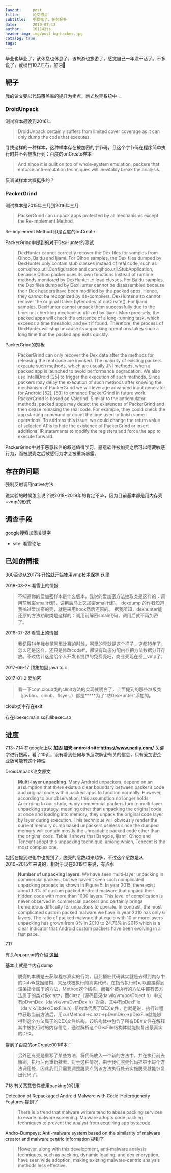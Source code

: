 ```yaml
---
layout:     post
title:      论文相关
subtitle:   啊我死了，任务好多
date:       2019-07-13
author:     101142ts
header-img: img/post-bg-hacker.jpg
catalog: true
tags:
---
```



毕业也毕业了，该休息也休息了，该旅游也旅游了，感觉自己一年没干活了。不多说了，截稿日10.7左右，加油💪


## 靶子
我的论文要以代码覆盖率的提升为卖点，新式脱壳系统中：

### DroidUnpack

测试样本最晚到2016年

> DroidUnpack certainly suffers from limited cover coverage as it can only dump the code that executes.  

寻找这样的一种样本，这种样本存在被加密的字节码，且这个字节码在程序简单执行时并不会被执行到：百度的onCreate样本

> And since it is built on top of whole-system emulation, packers that enforce anti-emulation techniques will inevitably break the analysis.

反调试样本大概挺多的？

### PackerGrind

测试样本是2015年三月到2016年三月

> PackerGrind can unpack apps protected by all mechanisms except the Re-implement Method.

Re-implement Method 即是百度的onCreate

PackerGrind中提到的对于DexHunter的测试

> DexHunter cannot correctly recover the Dex files for samples
from Qihoo, Baidu and Ijiami. For Qihoo samples, the
Dex files dumped by DexHunter only contain stub classes
instead of real code, such as com.qihoo.util.Configuration and
com.qihoo.util.StubApplication, because Qihoo packer uses
its own functions instead of runtime methods monitored by
DexHunter to load classes. For Baidu samples, the Dex files
dumped by DexHunter cannot be disassembled because their
Dex headers have been modified by the packed apps. Hence,
they cannot be recognized by de-compilers. DexHunter also
cannot recover the original Dalvik bytecodes of onCreate(). For
Ijiami samples, DexHunter cannot unpack them successfully
due to the time-out checking mechanism utilized by Ijiami.
More precisely, the packed apps will check the existence of a
long-running task, which exceeds a time threshold, and exit if
found. Therefore, the process of DexHunter will stop because
its unpacking operations takes such a long time that the packed
app exits quickly.

PackerGrind的短板
> PackerGrind can only recover the Dex data after the methods
for releasing the real code are invoked. The majority of
existing packers execute such methods, which are usually JNI
methods, when a packed app is launched to avoid performance
degradation. We also use IntelliDroid [25] to trigger the
execution of such methods. Since packers may delay the
execution of such methods after knowing the mechanism of
PackerGrind we will leverage advanced input generator for
Android [52], [53] to enhance PackerGrind in future work.  
> PackerGrind is based on Valgrind. Similar to the antiemulator
methods, packed apps may detect the existences
of PackerGrind and then cease releasing the real code. For
example, they could check the app starting command or count
the time used to finish some operations. To address this issue,
we could change the return value of selected APIs to hide the
existence of PackerGrind or insert additional IR statements
to modify the registers and force the app to execute forward.

PackerGrind中对于恶意软件的叙述值得学习，恶意软件被加壳之后可以隐藏敏感行为，而被脱壳之后敏感行为才会被重新暴露。

## 存在的问题

强制反射调用native方法

说实验的时候怎么说？说2018~2019年的肯定不ok，因为目前基本都是用内存壳+vmp的形式

## 调查手段

google搜索加固关键字

- site: 看雪论坛

## 已知的情报

360至少从2017年开始就开始使用vmp技术保护 [这里](https://bbs.pediy.com/thread-223223.htm)

2018-03-28 看雪上的情报

> 不知道你的爱加密样本是什么版本，我说的爱加密方法抽取类是这样的：调用前解密smali代码，调用后马上又加密smali代码。 dexdump 的作者知道我搞过爱加密的壳，就是采用hook然后还原的。
据我所知，dexhunter能还原的方法抽取类是这样的：调用前解密smali代码，调用后就不再加密了。 

2016-07-28 看雪上的情报
> 我记得14年我参见阿里比赛的时候，阿里的壳就是这个样子，这都16年了，怎么还是这样，还只是修改codeff，都没有动态分配内存把方法数据分开存放。不过估计这是给个人开发者提供的免费壳吧，商业壳现在都上vmp了。

2017-09-17 顶象加固 java to c

2017-01-2 爱加密
> 看一下com.cioub类的clinit方法的实现就明白了，上面提到的那些垃圾类（jpvbhn、cioub、flsye…）都是*****为了“防DexHunter”添加的。

cioub类中存在exit

存在libexecmain.so和libexec.so

## 进度
7.13~7.14 在google上以 **加固 加壳 android site:https://www.pediy.com/** 关键字进行搜索，看了10页，没有看到任何与多层次解密有关的信息，只有爱加密企业版可能有这个特性

DroidUnpack论文原文

> **Multi-layer unpacking**. Many Android unpackers, depend on an assumption that there exists a clear boundary
between packer’s code and original code within packed apps
to function normally. However, according to our observation,
this assumption no longer holds. According to our study, many
commercial packers turn to multi-layer unpacking strategy,
meaning other than unpacking the original code at once and
loading into memory, they unpack the original code layer
by layer during execution. This technique will obviously
render the current memory dump based unpackers useless
since the dumped memory will contain mostly the unreadable
packed code other than the original code. Table II shows
that Bangcle, ijiami, Qihoo and Tencent adopt this
unpacking technique, among which, Tencent is the most
complex one.

包括在提到进化中也提到了，脱壳的层数越来越多，不过这个层数是从2010~2015年来说的，相对于现在2019年来说，有点水

> **Number of unpacking layers**. We have seen multi-layer
unpacking in commercial packers, but we haven’t seen such
complicated unpacking process as shown in Figure 5. In
year 2015, there exist about 1.3% of custom packed Android
malware that unpack their hidden code with more than 1000
layers. This level of complication is never observed in commercial
packers and certainly brings tremendous difficulty for
unpackers to operate. In contrast, the most complicated custom
packed malware we have in year 2010 has only 6 layers. The
ratio of packed malware that equip with 10 or more layers
unpacking has grown from 0% in 2010 to 24.73% in 2015
which is a clear indicator that Android custom packers have
been evolving in a fast pace.

7.17

有关Appspear的介绍 [这里](https://zhuanlan.zhihu.com/p/21911495)

基本上就是个内存dump

> 脱壳的本质是去获取程序真实的行为，因此插桩代码其实就是去得到内存中的Dalvik数据结构，来反映被执行的真实代码。在指令执行时可以直接得到该条指令属于的方法，Method这个结构。而每个被执行的方法中都有该方法属于的类对象clazz，而clazz（源码目录dalvik/vm/oo/Object.h）中又有pDvmDex（dalvik/vm/DvmDex.h）对象，其中有pDexFile（dalvik/libdex/DexFile.h）结构体代表了DEX文件，也就是说，执行过程中获取当前方法后，用curMethod->clazz->pDvmDex->pDexFile就能够得到这个方法属于的DEX文件结构。该结构体中包含了所有DEX文件在解释其中被执行时的内存信息，通过解析这个DexFile结构体就能恢复出最真实的DEX。

提到了百度的onCreate001样本：

> 另外还有壳是重写了某些方法，将代码放入一个新的方法中，并在执行前去解密，执行后再重新抹去。对于这种情况，由于我们脱壳代码插桩于每个方法调用处，因此我们只需要调整脱壳点到该方法执行处去实施脱壳就能恢复出代码了。

7.18
有关恶意软件使用packing的引用

Detection of Repackaged Android Malware with Code-Heterogeneity Features 提到了

> There is a trend that malware writers tend to abuse packing services to evade malware screening. Malware adopts code packing techniques to prevent the analyst from acquiring app bytecode.

Andro-Dumpsys: Anti-malware system based on the similarity of malware creator and malware centric information 提到了

> However, along with this development, anti-malware analysis techniques, such as packing, dynamic loading, and dex encryption, have seen wide adoption, making existing malware-centric analysis methods less effective. 